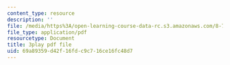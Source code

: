 ```yaml
---
content_type: resource
description: ''
file: /media/https%3A/open-learning-course-data-rc.s3.amazonaws.com/8-701-introduction-to-nuclear-and-particle-physics-fall-2020/69a89359d42f16fdc9c716ce16fc48d7_hgrhfkcXlAQ.pdf
file_type: application/pdf
resourcetype: Document
title: 3play pdf file
uid: 69a89359-d42f-16fd-c9c7-16ce16fc48d7
---
```

